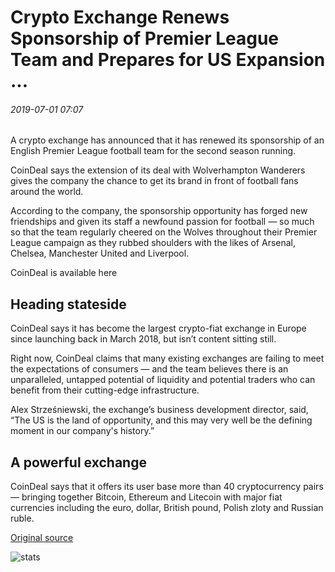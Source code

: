 # Crypto Exchange Renews Sponsorship of Premier League Team and Prepares for US Expansion ...

###### 2019-07-01 07:07

A crypto exchange has announced that it has renewed its sponsorship of an English Premier League football team for the second season running.

CoinDeal says the extension of its deal with Wolverhampton Wanderers gives the company the chance to get its brand in front of football fans around the world.

According to the company, the sponsorship opportunity has forged new friendships and given its staff a newfound passion for football — so much so that the team regularly cheered on the Wolves throughout their Premier League campaign as they rubbed shoulders with the likes of Arsenal, Chelsea, Manchester United and Liverpool.

CoinDeal is available here

## Heading stateside

CoinDeal says it has become the largest crypto-fiat exchange in Europe since launching back in March 2018, but isn’t content sitting still.

Right now, CoinDeal claims that many existing exchanges are failing to meet the expectations of consumers — and the team believes there is an unparalleled, untapped potential of liquidity and potential traders who can benefit from their cutting-edge infrastructure.

Alex Strześniewski, the exchange’s business development director, said, “The US is the land of opportunity, and this may very well be the defining moment in our company's history.”

## A powerful exchange

CoinDeal says that it offers its user base more than 40 cryptocurrency pairs — bringing together Bitcoin, Ethereum and Litecoin with major fiat currencies including the euro, dollar, British pound, Polish zloty and Russian ruble.

[Original source](https://cointelegraph.com/news/crypto-exchange-renews-sponsorship-of-premier-league-team-and-prepares-for-us-expansion)

![stats](https://c.statcounter.com/11760860/0/a89fa40b/1/ "stats")